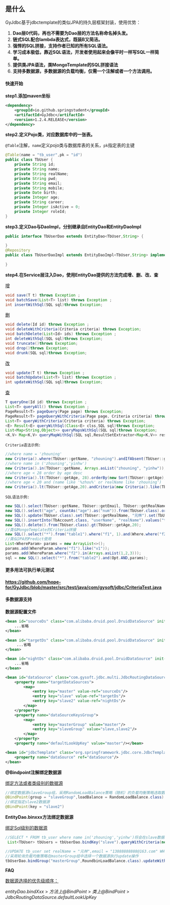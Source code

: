 ## 是什么

GyJdbc基于jdbctemplate的类似JPA的持久层框架封装，使用优势：

1. **Dao层0代码，再也不需要为Dao层的方法名称命名掉头发。**
2. **链式SQL配合lambda表达式，既装B又简洁。**
3. **强悍的SQL拼接，支持作者已知的所有SQL语法。**
4. **学习成本极低，靠近SQL语法，开发者使用起来会像平时一样写SQL一样简单。**
5. **提供类JPA语法，类MongoTemplate的SQL拼接语法**  
6. **支持多数据源，多数据源的负载均衡，仅需一个注解或者一个方法调用。**

#### 快速开始

**step1.添加maven坐标**

```xml
<dependency>
    <groupId>io.github.springstudent</groupId>
    <artifactId>GyJdbc</artifactId>
    <version>1.2.4.RELEASE</version>
</dependency>
```

**step2.定义Pojo类，对应数据库中的一张表。**

`@Table`注解，`name`定义pojo类与数据库表的关系，`pk`指定表的主键

```java
@Table(name = "tb_user",pk = "id")
public class TbUser {    
	private String id;    
	private String name;    
	private String realName;    
	private String pwd;    
	private String email;    
	private String mobile;    
	private Date birth;    
	private Integer age;    
	private String career;    
	private Integer isActive = 0;    
	private Integer roleId;
}	
```

**step3.定义Dao与DaoImpl，分别继承自EntityDao和EntityDaoImpl**

```java
public interface TbUserDao extends EntityDao<TbUser,String> {
    
}
@Repository
public class TbUserDaoImpl extends EntityDaoImpl<TbUser,String> implements TbUserDao {
    
}
```

**step4.在Service层注入Dao，使用EntityDao提供的方法完成增、删、改、查**

<u>增</u>

```java
void save(T t) throws Exception ;
void batchSave(List<T> list) throws Exception ;
int insertWithSql(SQL sql)throws Exception;
```

<u>删</u>

```java
void delete(Id id) throws Exception ;
void deleteWithCriteria(Criteria criteria) throws Exception;
void batchDelete(List<Id> ids) throws Exception ;
int deleteWithSql(SQL sql)throws Exception;
void truncate()throws Exception;
void drop()throws Exception;
void drunk(SQL sql)throws Exception;
```

<u>改</u>

```java
void update(T t) throws Exception ;
void batchUpdate(List<T> list) throws Exception ;
int updateWithSql(SQL sql)throws Exception;
```

<u>查</u>

```java
T queryOne(Id id) throws Exception ;
List<T> queryAll() throws Exception ;
PageResult<T> pageQuery(Page page) throws Exception;
PageResult<T> pageQueryWithCriteria(Page page, Criteria criteria) throws Exception;
List<T> queryWithCriteria(Criteria criteria) throws Exception;
<E> Result<E> queryWithSql(Class<E> clss,SQL sql)throws Exception;
List<Map<String,Object>> queryMapsWithSql(SQL sql)throws Exception;
<K,V> Map<K,V> queryMapWithSql(SQL sql,ResultSetExtractor<Map<K,V>> resultSetExtractor)throws Exception;

```

`Criteria语法示例:`

```java
//where name = 'zhouning'
new Criteria().where(TbUser::getName, "zhouning").andIfAbsent(TbUser::getName, null);
//where name in ('zhouning','yinhw')
new Criteria().in(TbUser::getName, Arrays.asList("zhouning", "yinhw"));
//where age < 28 order by age desc
new Criteria().lt(TbUser::getAge, 28).orderBy(new Sort(TbUser::getAge);
//where age < 20 and (name like '%zhou%' or realName like 'zhouning')
new Criteria().lt(TbUser::getAge,20).andCriteria(new Criteria().like(TbUser::getName,"zhou").orLike(TbUser::getRealName,"周"));
```

`SQL语法示例:`

```java
new SQL().select(TbUser::getName, TbUser::getEmail, TbUser::getRealName,TbUser::getMobile).from(TbUser.class).where(TbUser::getIsActive, 1);
new SQL().select("age", countAs("age").as("num")).from(TbUser.class).orderBy(new Sort(TbUser::getAge)).groupBy(TbUser::getAge);
new SQL().update(TbUser.class).set(TbUser::getRealName, "元林").set(TbUser::getEmail, "13888888888@163.com").where(TbUser::getName, "Smith");
new SQL().insertInto(TbAccount.class, "userName", "realName").values("test", "测试").values("test2", "测试2");
new SQL().delete().from(TbUser.class).gt(TbUser::getAge,20);
//类似MongoTemplate的Criteria拼接
new SQL().select("*").from("table1").where("f1", 1).and(Where.where("f2").like("a").or("f3").gte(1).and("f4").in(Arrays.asList(2, 3, 4)))
//类似JPA的Predict使用
List<WhereParam> params = new ArrayList<>();
params.add(WhereParam.where("f1").like("v1"));
params.add(WhereParam.where("f2").in(Arrays.asList(1,2,3)));
sql = new SQL().select("*").from("table2").and(Opt.AND,params);
```

#### 更多用法可执行单元测试

#### https://github.com/hope-for/GyJdbc/blob/master/src/test/java/com/gysoft/jdbc/CriteriaTest.java

#### 多数据源支持

**数据源配置文件**

```xml
<bean id="sourceDs" class="com.alibaba.druid.pool.DruidDataSource" init-method="init" destroy-method="close">
    ...省略
</bean>
        
<bean id="targetDs" class="com.alibaba.druid.pool.DruidDataSource" init-method="init" destroy-method="close">
     ...省略
</bean>

<bean id="nightDs" class="com.alibaba.druid.pool.DruidDataSource" init-method="init" destroy-method="close">
    ...省略
</bean>   

<bean id="dataSource" class="com.gysoft.jdbc.multi.JdbcRoutingDataSource">    
    <property name="targetDataSources">        
        <map>            
            <entry key="master" value-ref="sourceDs"/>            
            <entry key="slave" value-ref="targetDs"/>            
            <entry key="slave2" value-ref="nightDs"/>        
        </map>    
    </property>    
    <property name="dataSourceKeysGroup">        
        <map>            
            <entry key="masterGroup" value="master"/>            
            <entry key="slaveGroup" value="slave,slave2"/>        
        </map>    
    </property>    
    <property name="defaultLookUpKey" value="master"/></bean>

<bean id="jdbcTemplate" class="org.springframework.jdbc.core.JdbcTemplate">    
    <property name="dataSource" ref="dataSource"/>
</bean>
```

**@Bindpoint注解绑定数据源**

<u>绑定方法或者类级别的数据源</u>

```java
//绑定数据源slaveGroup组，采用RandomLoadBalance策略（随机）的负载均衡策略选取数据源
@BindPoint(group = "slaveGroup",loadBalance = RandomLoadBalance.class)
//绑定指定slave2数据源
@BindPoint(key = "slave2")
```

**EntityDao.binxxx方法绑定数据源**

<u>绑定Sql级别的数据源</u>

```java
//SELECT * FROM tb_user where name in('zhouning','yinhw')将会在slave数据源上执行
 List<TbUser> tbUsers = tbUserDao.bindKey("slave").queryWithCriteria(new Criteria().in(TbUser::getName, Arrays.asList("zhouning", "yinhw")));

//UPDATE tb_user set realName = "元林",email = "13888888888@163.com" WHERE name = "Smith"
//采用轮询负载均衡策略在masterGroup组中选择一个数据源执行update操作
tbUserDao.bindGroup("masterGroup",RoundbinLoadBalance.class).updateWithSql(new SQL().update(TbUser.class).set(TbUser::getRealName, "元林").set(TbUser::getEmail, "13888888888@163.com").where(TbUser::getName, "Smith"));
```

**FAQ**

<u>数据源选择的优先级顺序：</u>

*entityDao.bindXxx* > *方法上@BindPoint* > *类上@BindPoint* > *JdbcRoutingDataSource.defaultLookUpKey*